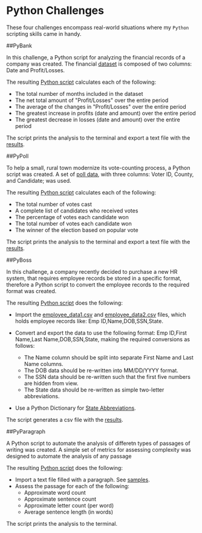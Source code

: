 # Python Challenges

These four challenges encompass real-world situations where my `Python` scripting skills came in handy.

##PyBank

In this challenge, a Python script for analyzing the financial records of a company was created. The financial [dataset](PyBank/Resources/budget_data.csv) is composed of two columns: Date and Profit/Losses.

The resulting [Python script](PyBank/main.py) calculates each of the following:
 - The total number of months included in the dataset
 - The net total amount of "Profit/Losses" over the entire period
 - The average of the changes in "Profit/Losses" over the entire period
 - The greatest increase in profits (date and amount) over the entire period
 - The greatest decrease in losses (date and amount) over the entire period

The script prints the analysis to the terminal and export a text file with the [results](PyBank/Output/results.txt).

##PyPoll

To help a small, rural town modernize its vote-counting process, a Python script was created. A set of [poll data](PyPoll/Resources/election_data.csv), with three columns: Voter ID, County, and Candidate; was used. 

The resulting [Python script](PyPoll/main.py) calculates each of the following:
 - The total number of votes cast
 - A complete list of candidates who received votes
 - The percentage of votes each candidate won
 - The total number of votes each candidate won
 - The winner of the election based on popular vote

The script prints the analysis to the terminal and export a text file with the [results](PyPoll/Output/results.txt).

##PyBoss

In this challenge, a company recently decided to purchase a new HR system, that requires employee records be stored in a specific format, therefore a Python script to convert the employee records to the required format was created. 

The resulting [Python script](PyBoss/main.py) does the following:
 - Import the [employee_data1.csv](PyBoss/Resources/employee_data1.csv) and [employee_data2.csv](PyBoss/Resources/employee_data2.csv) files, which holds employee records like: Emp ID,Name,DOB,SSN,State.

 - Convert and export the data to use the following format: Emp ID,First Name,Last Name,DOB,SSN,State, making the required conversions as follows:
   * The Name column should be split into separate First Name and Last Name columns.
   * The DOB data should be re-written into MM/DD/YYYY format.
   * The SSN data should be re-written such that the first five numbers are hidden from view.
   * The State data should be re-written as simple two-letter abbreviations.

 - Use a Python Dictionary for [State Abbreviations](https://gist.github.com/afhaque/29f0f4f37463c447770517a6c17d08f5).
 
 The script generates a csv file with the [results](PyBoss/Output/employee_data_new.csv).
 
 ##PyParagraph
 
A Python script to automate the analysis of differetn types of passages of writing was created. A simple set of metrics for assessing complexity was designed to automate the analysis of any passage 

The resulting [Python script](PyParagraph/main.py) does the following:
 - Import a text file filled with a paragraph. See [samples](PyParagraph/Resources).
 - Assess the passage for each of the following: 
   * Approximate word count
   * Approximate sentence count
   * Approximate letter count (per word)
   * Average sentence length (in words)
 
 The script prints the analysis to the terminal.
